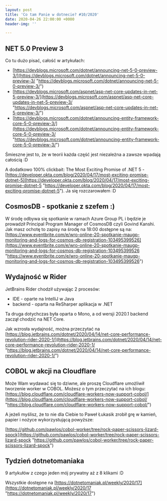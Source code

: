 ```yaml
---
layout: post
title: 'Co tam Panie w dotnecie? #10/2020'
date: 2020-04-26 22:00:00 +0000
header-img: ''

---
```

## NET 5.0 Preview 3

Co tu dużo pisać, całość w artykułach:

* [https://devblogs.microsoft.com/dotnet/announcing-net-5-0-preview-3/](https://devblogs.microsoft.com/dotnet/announcing-net-5-0-preview-3/ "https://devblogs.microsoft.com/dotnet/announcing-net-5-0-preview-3/")
* [https://devblogs.microsoft.com/aspnet/asp-net-core-updates-in-net-5-preview-3/](https://devblogs.microsoft.com/aspnet/asp-net-core-updates-in-net-5-preview-3/ "https://devblogs.microsoft.com/aspnet/asp-net-core-updates-in-net-5-preview-3/")
* [https://devblogs.microsoft.com/dotnet/announcing-entity-framework-core-5-0-preview-3/](https://devblogs.microsoft.com/dotnet/announcing-entity-framework-core-5-0-preview-3/ "https://devblogs.microsoft.com/dotnet/announcing-entity-framework-core-5-0-preview-3/")

Śmieszne jest to, że w teorii każda część jest niezależna a zawsze wpadają całością :D

A dodatkowo 100% clickbait: The Most Exciting Promise of .NET 5 - [https://developer.okta.com/blog/2020/04/17/most-exciting-promise-dotnet-5](https://developer.okta.com/blog/2020/04/17/most-exciting-promise-dotnet-5 "https://developer.okta.com/blog/2020/04/17/most-exciting-promise-dotnet-5"). Ja się rozczarowałem :D

## CosmosDB - spotkanie z szefem :)

W środę odbywa się spotkanie w ramach Azure Group PL i będzie je prowadził Principal Program Manager of CosmosDB czyli Govind Kanshi. Jak masz ochotę to zapisy na środę na 18:00 dostępne są na: [https://www.eventbrite.com/e/wro-online-20-spotkanie-maugp-monitoring-and-logs-for-cosmos-db-registration-103495399526](https://www.eventbrite.com/e/wro-online-20-spotkanie-maugp-monitoring-and-logs-for-cosmos-db-registration-103495399526 "https://www.eventbrite.com/e/wro-online-20-spotkanie-maugp-monitoring-and-logs-for-cosmos-db-registration-103495399526")

## Wydajność w Rider

JetBrains Rider chodził używając 2 procesów:

* IDE - oparte na IntelliJ w Java
* backend - oparta na ReSharper aplikacja w .NET

Ta druga dotychczas była oparta o Mono, a od wersji 2020.1 backend zaczął chodzić na NET Core.

Jak wzrosła wydajność, można przeczytać na [https://blog.jetbrains.com/dotnet/2020/04/14/net-core-performance-revolution-rider-2020-1/](https://blog.jetbrains.com/dotnet/2020/04/14/net-core-performance-revolution-rider-2020-1/ "https://blog.jetbrains.com/dotnet/2020/04/14/net-core-performance-revolution-rider-2020-1/")

## COBOL w akcji na Cloudflare

Może Wam wydawać się to dziwne, ale proszę Cloudflare umożliwił tworzenie worker w COBOL. Możesz o tym przeczytać na ich blogu: [https://blog.cloudflare.com/cloudflare-workers-now-support-cobol/](https://blog.cloudflare.com/cloudflare-workers-now-support-cobol/ "https://blog.cloudflare.com/cloudflare-workers-now-support-cobol/")

A jeżeli myślisz, że to nie dla Ciebie to Paweł Łukasik zrobił grę w kamień, papier i nożyce wykorzystującą powyższe:

[https://github.com/pawlos/cobol-worker/tree/rock-paper-scissors-lizard-spock](https://github.com/pawlos/cobol-worker/tree/rock-paper-scissors-lizard-spock "https://github.com/pawlos/cobol-worker/tree/rock-paper-scissors-lizard-spock")

## Tydzień dotnetomaniaka

9 artykułów z czego jeden mój prywatny aż z 8 klikami :D

Wszystkie dostępne na [https://dotnetomaniak.pl/weekly/2020/17](https://dotnetomaniak.pl/weekly/2020/17 "https://dotnetomaniak.pl/weekly/2020/17")